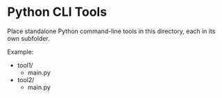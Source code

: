 # Python CLI Tools

Place standalone Python command-line tools in this directory, each in its own subfolder.

Example:
- tool1/
  - main.py
- tool2/
  - main.py
